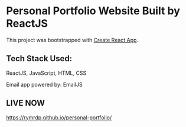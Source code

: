 # Personal Portfolio Website Built by ReactJS

This project was bootstrapped with [Create React App](https://github.com/facebook/create-react-app).


## Tech Stack Used:
ReactJS, JavaScript, HTML, CSS

Email app powered by: EmailJS

## LIVE NOW

https://rymrdp.github.io/personal-portfolio/


